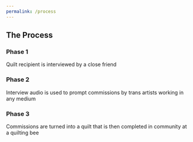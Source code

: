 ```yaml
---
permalink: /process
---
```


## The Process

### Phase 1

Quilt recipient is interviewed by a close friend

### Phase 2

Interview audio is used to prompt commissions by trans artists working in any medium

### Phase 3

Commissions are turned into a quilt that is then completed in community at a quilting bee
